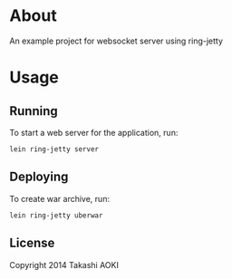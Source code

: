 # About

An example project for websocket server using ring-jetty

# Usage

## Running

To start a web server for the application, run:

    lein ring-jetty server

## Deploying

To create war archive, run:

    lein ring-jetty uberwar

## License

Copyright 2014 Takashi AOKI
